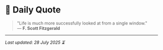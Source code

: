 # 📜 Daily Quote

> "Life is much more successfully looked at from a single window."  
> — **F. Scott Fitzgerald**

---

_Last updated: 28 July 2025 ⏳_

